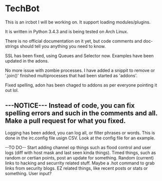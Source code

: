# TechBot

This is an ircbot I will be working on. It support loading modules/plugins. 

It is written in Python 3.4.3 and is being tested on Arch Linux.

There is no official documentation on it yet, but code comments and doc-strings should tell you anything
you need to know.

SSL has been fixed, using Queues and Selector now. Examples have been updated in the adons.

No more issue with zombie processes. I have added a snippit to remove or '.join()' finished
multiprocesses that had been started as 'addons'.

Fixed spelling, adon has been chaged to addons as per everyone pointing it out lol.

---NOTICE---
Instead of code, you can fix spelling errors and such in the comments and all. Make a pull request
for what you fixed.
------------

Logging has been added, you can log all, or filter phrases or words. This is done in the irc.config file
usign CSV. Look at the config file for an example.

--TO DO--
Start adding channel op things such as flood control and user logs (diff with host mask and last seen kinda things).
Timed things, such as random or certian points, post an update for something.
Random (current) links to hacking and securrity related stuff. Maybe a .hot command to grab links from security blogs.
EZ related things, like recent posts or stats or something.
User input?
